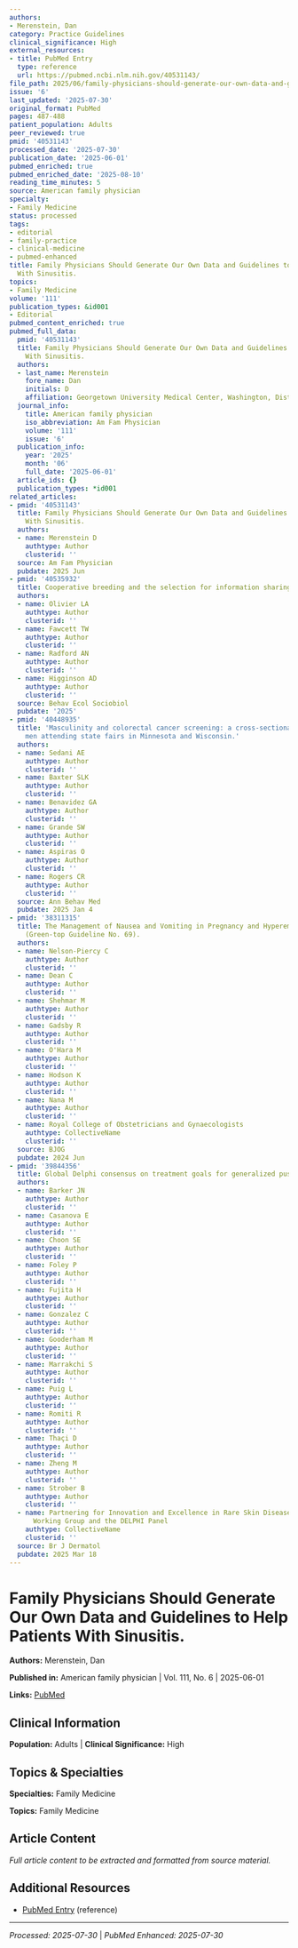 ```yaml
---
authors:
- Merenstein, Dan
category: Practice Guidelines
clinical_significance: High
external_resources:
- title: PubMed Entry
  type: reference
  url: https://pubmed.ncbi.nlm.nih.gov/40531143/
file_path: 2025/06/family-physicians-should-generate-our-own-data-and-guideline.md
issue: '6'
last_updated: '2025-07-30'
original_format: PubMed
pages: 487-488
patient_population: Adults
peer_reviewed: true
pmid: '40531143'
processed_date: '2025-07-30'
publication_date: '2025-06-01'
pubmed_enriched: true
pubmed_enriched_date: '2025-08-10'
reading_time_minutes: 5
source: American family physician
specialty:
- Family Medicine
status: processed
tags:
- editorial
- family-practice
- clinical-medicine
- pubmed-enhanced
title: Family Physicians Should Generate Our Own Data and Guidelines to Help Patients
  With Sinusitis.
topics:
- Family Medicine
volume: '111'
publication_types: &id001
- Editorial
pubmed_content_enriched: true
pubmed_full_data:
  pmid: '40531143'
  title: Family Physicians Should Generate Our Own Data and Guidelines to Help Patients
    With Sinusitis.
  authors:
  - last_name: Merenstein
    fore_name: Dan
    initials: D
    affiliation: Georgetown University Medical Center, Washington, District of Columbia.
  journal_info:
    title: American family physician
    iso_abbreviation: Am Fam Physician
    volume: '111'
    issue: '6'
  publication_info:
    year: '2025'
    month: '06'
    full_date: '2025-06-01'
  article_ids: {}
  publication_types: *id001
related_articles:
- pmid: '40531143'
  title: Family Physicians Should Generate Our Own Data and Guidelines to Help Patients
    With Sinusitis.
  authors:
  - name: Merenstein D
    authtype: Author
    clusterid: ''
  source: Am Fam Physician
  pubdate: 2025 Jun
- pmid: '40535932'
  title: Cooperative breeding and the selection for information sharing among groupmates.
  authors:
  - name: Olivier LA
    authtype: Author
    clusterid: ''
  - name: Fawcett TW
    authtype: Author
    clusterid: ''
  - name: Radford AN
    authtype: Author
    clusterid: ''
  - name: Higginson AD
    authtype: Author
    clusterid: ''
  source: Behav Ecol Sociobiol
  pubdate: '2025'
- pmid: '40448935'
  title: 'Masculinity and colorectal cancer screening: a cross-sectional study of
    men attending state fairs in Minnesota and Wisconsin.'
  authors:
  - name: Sedani AE
    authtype: Author
    clusterid: ''
  - name: Baxter SLK
    authtype: Author
    clusterid: ''
  - name: Benavidez GA
    authtype: Author
    clusterid: ''
  - name: Grande SW
    authtype: Author
    clusterid: ''
  - name: Aspiras O
    authtype: Author
    clusterid: ''
  - name: Rogers CR
    authtype: Author
    clusterid: ''
  source: Ann Behav Med
  pubdate: 2025 Jan 4
- pmid: '38311315'
  title: The Management of Nausea and Vomiting in Pregnancy and Hyperemesis Gravidarum
    (Green-top Guideline No. 69).
  authors:
  - name: Nelson-Piercy C
    authtype: Author
    clusterid: ''
  - name: Dean C
    authtype: Author
    clusterid: ''
  - name: Shehmar M
    authtype: Author
    clusterid: ''
  - name: Gadsby R
    authtype: Author
    clusterid: ''
  - name: O'Hara M
    authtype: Author
    clusterid: ''
  - name: Hodson K
    authtype: Author
    clusterid: ''
  - name: Nana M
    authtype: Author
    clusterid: ''
  - name: Royal College of Obstetricians and Gynaecologists
    authtype: CollectiveName
    clusterid: ''
  source: BJOG
  pubdate: 2024 Jun
- pmid: '39844356'
  title: Global Delphi consensus on treatment goals for generalized pustular psoriasis.
  authors:
  - name: Barker JN
    authtype: Author
    clusterid: ''
  - name: Casanova E
    authtype: Author
    clusterid: ''
  - name: Choon SE
    authtype: Author
    clusterid: ''
  - name: Foley P
    authtype: Author
    clusterid: ''
  - name: Fujita H
    authtype: Author
    clusterid: ''
  - name: Gonzalez C
    authtype: Author
    clusterid: ''
  - name: Gooderham M
    authtype: Author
    clusterid: ''
  - name: Marrakchi S
    authtype: Author
    clusterid: ''
  - name: Puig L
    authtype: Author
    clusterid: ''
  - name: Romiti R
    authtype: Author
    clusterid: ''
  - name: Thaçi D
    authtype: Author
    clusterid: ''
  - name: Zheng M
    authtype: Author
    clusterid: ''
  - name: Strober B
    authtype: Author
    clusterid: ''
  - name: Partnering for Innovation and Excellence in Rare Skin Diseases (PIONEERS®)
      Working Group and the DELPHI Panel
    authtype: CollectiveName
    clusterid: ''
  source: Br J Dermatol
  pubdate: 2025 Mar 18
---
```


# Family Physicians Should Generate Our Own Data and Guidelines to Help Patients With Sinusitis.

**Authors:** Merenstein, Dan

**Published in:** American family physician | Vol. 111, No. 6 | 2025-06-01

**Links:** [PubMed](https://pubmed.ncbi.nlm.nih.gov/40531143/)

## Clinical Information

**Population:** Adults | **Clinical Significance:** High

## Topics & Specialties

**Specialties:** Family Medicine

**Topics:** Family Medicine

## Article Content

*Full article content to be extracted and formatted from source material.*

## Additional Resources

- [PubMed Entry](https://pubmed.ncbi.nlm.nih.gov/40531143/) (reference)

---

*Processed: 2025-07-30* | *PubMed Enhanced: 2025-07-30*
